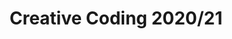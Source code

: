 ---
title: "Creative Coding 2020/21"
academic-year: "2020/21"
channel: "https://t.me/drawwithcode5"
github: "https://github.com/drawwithcode"
bg-effect-by: "Anna Gargantini"
studies-manifest: "https://www11.ceda.polimi.it/schedaincarico/schedaincarico/controller/scheda_pubblica/SchedaPublic.do?&evn_default=evento&c_classe=757924&polij_device_category=DESKTOP&__pj0=0&__pj1=29ef4111b7962c96f3bff05cadd09262"
syllabus-text: |
  **Coding made fun!** Learn to design interactive and unexpected experiences for screens of all sizes in this elective course at **Politecnico di Milano, Design School**. The course is open to all Communication Design students, both enrolled in a bachelor and in a master program.
assignments-text: |
  A *text for assignments 2019 page* in a **beautiful** [markdown](https://quire.getty.edu/documentation/fundamentals/).
case-studies-text: |
  A *text for case studies 2019 page* in a **beautiful** [markdown](https://quire.getty.edu/documentation/fundamentals/).
team-projects-text: |
  A *text for team projects 2019 page* in a **beautiful** [markdown](https://quire.getty.edu/documentation/fundamentals/).
---